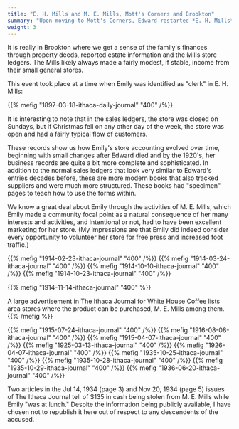 ```yaml
---
title: "E. H. Mills and M. E. Mills, Mott's Corners and Brookton"
summary: "Upon moving to Mott's Corners, Edward restarted *E. H, Mills* general store on his own, with his son Jonas working as clerk. Emily would eventually also work as clerk in the store, taking it over upon Edward's death as *M. E. Mills*."
weight: 3
---
```


It is really in Brookton where we get a sense of the family's finances through property deeds, reported estate information and the Mills store ledgers. The Mills likely always made a fairly modest, if stable, income from their small general stores.

This event took place at a time when Emily was identified as "clerk" in E. H. Mills:

{{% mefig "1897-03-18-ithaca-daily-journal" "400" /%}}

It is interesting to note that in the sales ledgers, the store was closed on Sundays, but if Christmas fell on any other day of the week, the store was open and had a fairly typical flow of customers.

These records show us how Emily's store accounting evolved over time, beginning with small changes after Edward died and by the 1920's, her business records are quite a bit more complete and sophisticated. In addition to the normal sales ledgers that look very similar to Edward's entries decades before, these are more modern books that also tracked suppliers and were much more structured. These books had "specimen" pages to teach how to use the forms within.

We know a great deal about Emily through the activities of M. E. Mills, which Emily made a community focal point as a natural consequence of her many interests and activities, and intentional or not, had to have been excellent marketing for her store. (My impressions are that Emily did indeed consider every opportunity to volunteer her store for free press and increased foot traffic.)

{{% mefig "1914-02-23-ithaca-journal" "400" /%}}
{{% mefig "1914-03-24-ithaca-journal" "400" /%}}
{{% mefig "1914-10-10-ithaca-journal" "400" /%}}
{{% mefig "1914-10-23-ithaca-journal" "400" /%}}

{{% mefig "1914-11-14-ithaca-journal" "400" %}}
<footer>
A large advertisement in The Ithaca Journal for White House Coffee lists area stores where the product can be purchased, M. E. Mills among them.
</footer>
{{% /mefig %}}

{{% mefig "1915-07-24-ithaca-journal" "400" /%}}
{{% mefig "1916-08-08-ithaca-journal" "400" /%}}
{{% mefig "1915-04-07-ithaca-journal" "400" /%}}
{{% mefig "1925-03-13-ithaca-journal" "400" /%}}
{{% mefig "1926-04-07-ithaca-journal" "400" /%}}
{{% mefig "1935-10-25-ithaca-journal" "400" /%}}
{{% mefig "1935-10-28-ithaca-journal" "400" /%}}
{{% mefig "1935-10-29-ithaca-journal" "400" /%}}
{{% mefig "1936-06-20-ithaca-journal" "400" /%}}

Two articles in the Jul 14, 1934 (page 3) and Nov 20, 1934 (page  5) issues of The Ithaca Journal tell of $135 in cash being stolen from M. E. Mills while Emily "was at lunch." Despite the information being publicly available, I have chosen not to republish it here out of respect to any descendents of the accused.

